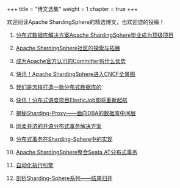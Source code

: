 +++
title = "博文选集"
weight = 1
chapter = true
+++

欢迎阅读Apache ShardingSphere的精选博文，也欢迎您的投稿！

1. [分布式数据库解决方案Apache ShardingSphere毕业成为顶级项目](/cn/material/graduate/)

2. [Apache ShardingSphere社区的探索与拓展](/cn/material/community/)

3. [成为Apache官方认可的Committer有什么优势](/cn/material/committer/)

4. [快讯！Apache ShardingSphere进入CNCF全景图](/cn/material/cncf/)

5. [我们是怎样打造一款分布式数据库的](/cn/material/database/)

6. [快讯！分布式调度项目ElasticJob即将重新起航](/cn/material/elasticjob/)

7. [揭秘Sharding-Proxy——面向DBA的数据库中间层](/cn/material/proxy/)

8. [刚柔并济的开源分布式事务解决方案](/cn/material/solution/)

9. [分布式事务在Sharding-Sphere中的实现](/cn/material/realization/)

10. [Apache ShardingSphere整合Seata AT分布式事务](/cn/material/seata/)

11. [自动化执行引擎](/cn/material/engine/)

12. [剖析Sharding-Sphere系列——结果归并](/cn/material/result/)
